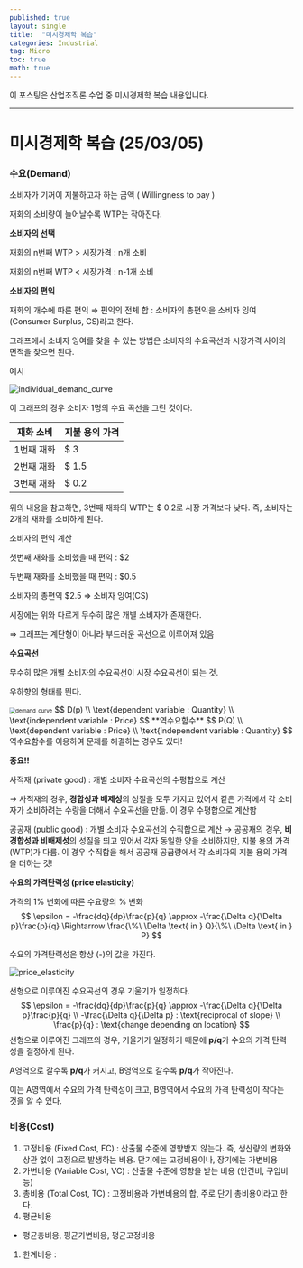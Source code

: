 ```yaml
---
published: true
layout: single
title:  "미시경제학 복습"
categories: Industrial
tag: Micro
toc: true
math: true
---
```


이 포스팅은 산업조직론 수업 중 미시경제학 복습 내용입니다.

---



# 미시경제학 복습 (25/03/05)

### 수요(Demand)

소비자가 기꺼이 지불하고자 하는 금액 ( Willingness to pay )

재화의 소비량이 늘어날수록 WTP는 작아진다.

**소비자의 선택**

재화의 n번째 WTP > 시장가격 : n개 소비

재화의 n번째 WTP < 시장가격 : n-1개 소비

**소비자의 편익**

재화의 개수에 따른 편익 ⇒ 편익의 전체 합 : 소비자의 총편익을 소비자 잉여 (Consumer Surplus, CS)라고 한다.

그래프에서 소비자 잉여를 찾을 수 있는 방법은 소비자의 수요곡선과 시장가격 사이의 면적을 찾으면 된다.

예시

![individual_demand_curve]({{site.url}}\images\2025-03-06-micro_review\individual_demand_curve.png)

이 그래프의 경우 소비자 1명의 수요 곡선을 그린 것이다.

| 재화 소비  | 지불 용의 가격 |
| ---------- | -------------- |
| 1번째 재화 | $ 3            |
| 2번째 재화 | $ 1.5          |
| 3번째 재화 | $ 0.2          |

위의 내용을 참고하면, 3번째 재화의 WTP는 $ 0.2로 시장 가격보다 낮다. 즉, 소비자는 2개의 재화를 소비하게 된다.

소비자의 편익 계산

첫번째 재화를 소비했을 때 편익 : $2

두번째 재화를 소비했을 때 편익 : $0.5

소비자의 총편익 $2.5 ⇒ 소비자 잉여(CS)

시장에는 위와 다르게 무수히 많은 개별 소비자가 존재한다.

⇒ 그래프는 계단형이 아니라 부드러운 곡선으로 이루어져 있음



**수요곡선**

무수히 많은 개별 소비자의 수요곡선이 시장 수요곡선이 되는 것. 

우하향의 형태를 띈다.

<img src="{{site.url}}\images\2025-03-06-micro_review\demand_curve-1741256052425-3.png" alt="demand_curve" style="zoom: 67%;" />
$$
D(p) \\
\text{dependent variable : Quantity} \\
\text{independent variable : Price}
$$
**역수요함수**
$$
P(Q) \\
\text{dependent variable : Price} \\
\text{independent variable : Quantity}
$$
역수요함수를 이용하여 문제를 해결하는 경우도 있다!

**중요!!**

사적재 (private good) : 개별 소비자 수요곡선의 수평합으로 계산

→ 사적재의 경우, **경합성과 배제성**의 성질을 모두 가지고 있어서 같은 가격에서 각 소비자가 소비하려는 수량을 더해서 수요곡선을 만듦. 이 경우 수평합으로 계산함

공공재 (public good) : 개별 소비자 수요곡선의 수직합으로 계산 → 공공재의 경우, **비경합성과 비배제성**의 성질을 띄고 있어서 각자 동일한 양을 소비하지만, 지불 용의 가격(WTP)가 다름. 이 경우 수직합을 해서 공공재 공급량에서 각 소비자의 지불 용의 가격을 더하는 것!

**수요의 가격탄력성 (price elasticity)**

가격의 1% 변화에 따른 수요량의 % 변화
$$
\epsilon = -\frac{dq}{dp}\frac{p}{q} \approx -\frac{\Delta q}{\Delta p}\frac{p}{q} \Rightarrow \frac{\%\ \Delta \text{ in } Q}{\%\ \Delta \text{ in } P}
$$


수요의 가격탄력성은 항상 (-)의 값을 가진다.

![price_elasticity]({{site.url}}\images\2025-03-06-micro_review\price_elasticity.png)

선형으로 이루어진 수요곡선의 경우 기울기가 일정하다.
$$
\epsilon = -\frac{dq}{dp}\frac{p}{q} \approx -\frac{\Delta q}{\Delta p}\frac{p}{q} \\
-\frac{\Delta q}{\Delta p} : \text{reciprocal of slope} \\
\frac{p}{q} : \text{change depending on location}
$$
선형으로 이루어진 그래프의 경우, 기울기가 일정하기 때문에 **p/q**가 수요의 가격 탄력성을 결정하게 된다.



A영역으로 갈수록 **p/q**가 커지고, B영역으로 갈수록 **p/q**가 작아진다.

이는 A영역에서 수요의 가격 탄력성이 크고, B영역에서 수요의 가격 탄력성이 작다는 것을 알 수 있다.



### 비용(Cost)

1. 고정비용 (Fixed Cost, FC) : 산출물 수준에 영향받지 않는다. 즉, 생산량의 변화와 상관 없이 고정으로 발생하는 비용. 단기에는 고정비용이나, 장기에는 가변비용
2. 가변비용 (Variable Cost, VC) : 산출물 수준에 영향을 받는 비용 (인건비, 구입비 등)
3. 총비용 (Total Cost, TC) : 고정비용과 가변비용의 합, 주로 단기 총비용이라고 한다.
4. 평균비용 

- 평균총비용, 평균가변비용, 평균고정비용

1. 한계비용 :